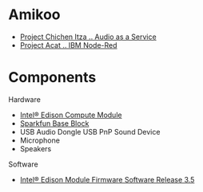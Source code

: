 # Amikoo

- [Project Chichen Itza .. Audio as a Service](https://theiotlearninginitiative.gitbooks.io/codelabs/content/ChichenItza/documentation/ChichenItza.html)
- [Project Acat .. IBM Node-Red](https://theiotlearninginitiative.gitbooks.io/codelabs/content/Gods/Acat/documentation/Acat.html)

# Components

Hardware

- [Intel® Edison Compute Module](https://www.sparkfun.com/products/13024)
- [Sparkfun Base Block](https://www.sparkfun.com/products/13045)
- USB Audio Dongle USB PnP Sound Device
- Microphone
- Speakers

Software

- [Intel® Edison Module Firmware Software Release 3.5](https://software.intel.com/en-us/iot/hardware/edison/downloads)


